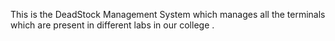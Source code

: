 This is the DeadStock Management System which manages all the terminals which are present in different labs in our college . 
